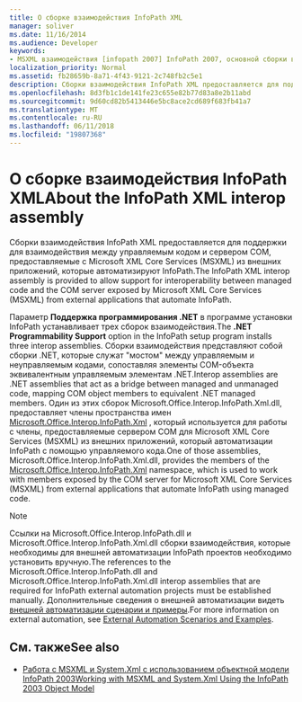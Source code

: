 ```yaml
---
title: О сборке взаимодействия InfoPath XML
manager: soliver
ms.date: 11/16/2014
ms.audience: Developer
keywords:
- MSXML взаимодействия [infopath 2007] InfoPath 2007, основной сборки взаимодействия XML, сборки взаимодействия InfoPath XML
localization_priority: Normal
ms.assetid: fb28659b-8a71-4f43-9121-2c748fb2c5e1
description: Сборки взаимодействия InfoPath XML предоставляется для поддержки для взаимодействия между управляемым кодом и сервером COM, предоставляемые с Microsoft XML Core Services (MSXML) из внешних приложений, которые автоматизируют InfoPath.
ms.openlocfilehash: 8d3fb1c1de141fe23c655e82b77d83a8e2b11abd
ms.sourcegitcommit: 9d60cd82b5413446e5bc8ace2cd689f683fb41a7
ms.translationtype: MT
ms.contentlocale: ru-RU
ms.lasthandoff: 06/11/2018
ms.locfileid: "19807368"
---
```

# <a name="about-the-infopath-xml-interop-assembly"></a><span data-ttu-id="4c182-104">О сборке взаимодействия InfoPath XML</span><span class="sxs-lookup"><span data-stu-id="4c182-104">About the InfoPath XML interop assembly</span></span>

<span data-ttu-id="4c182-105">Сборки взаимодействия InfoPath XML предоставляется для поддержки для взаимодействия между управляемым кодом и сервером COM, предоставляемые с Microsoft XML Core Services (MSXML) из внешних приложений, которые автоматизируют InfoPath.</span><span class="sxs-lookup"><span data-stu-id="4c182-105">The InfoPath XML interop assembly is provided to allow support for interoperability between managed code and the COM server exposed by Microsoft XML Core Services (MSXML) from external applications that automate InfoPath.</span></span>

<span data-ttu-id="4c182-106">Параметр **Поддержка программирования .NET** в программе установки InfoPath устанавливает трех сборок взаимодействия.</span><span class="sxs-lookup"><span data-stu-id="4c182-106">The **.NET Programmability Support** option in the InfoPath setup program installs three interop assemblies.</span></span> <span data-ttu-id="4c182-107">Сборки взаимодействия представляют собой сборки .NET, которые служат "мостом" между управляемым и неуправляемым кодами, сопоставляя элементы COM-объекта эквивалентным управляемым элементам .NET.</span><span class="sxs-lookup"><span data-stu-id="4c182-107">Interop assemblies are .NET assemblies that act as a bridge between managed and unmanaged code, mapping COM object members to equivalent .NET managed members.</span></span> <span data-ttu-id="4c182-108">Один из этих сборок Microsoft.Office.Interop.InfoPath.Xml.dll, предоставляет члены пространства имен [Microsoft.Office.Interop.InfoPath.Xml](https://msdn.microsoft.com/en-us/library/microsoft.office.interop.infopath.xml) , который используется для работы с члены, предоставляемые сервером COM для Microsoft XML Core Services (MSXML) из внешних приложений, который автоматизации InfoPath с помощью управляемого кода.</span><span class="sxs-lookup"><span data-stu-id="4c182-108">One of those assemblies, Microsoft.Office.Interop.InfoPath.Xml.dll, provides the members of the [Microsoft.Office.Interop.InfoPath.Xml](https://msdn.microsoft.com/en-us/library/microsoft.office.interop.infopath.xml) namespace, which is used to work with members exposed by the COM server for Microsoft XML Core Services (MSXML) from external applications that automate InfoPath using managed code.</span></span> 
  
> [!NOTE]
> <span data-ttu-id="4c182-109">Ссылки на Microsoft.Office.Interop.InfoPath.dll и Microsoft.Office.Interop.InfoPath.Xml.dll сборки взаимодействия, которые необходимы для внешней автоматизации InfoPath проектов необходимо установить вручную.</span><span class="sxs-lookup"><span data-stu-id="4c182-109">The references to the Microsoft.Office.Interop.InfoPath.dll and Microsoft.Office.Interop.InfoPath.Xml.dll interop assemblies that are required for InfoPath external automation projects must be established manually.</span></span> <span data-ttu-id="4c182-110">Дополнительные сведения о внешней автоматизации видеть [внешней автоматизации сценарии и примеры](external-automation-scenarios-and-examples.md).</span><span class="sxs-lookup"><span data-stu-id="4c182-110">For more information on external automation, see [External Automation Scenarios and Examples](external-automation-scenarios-and-examples.md).</span></span> 
  
## <a name="see-also"></a><span data-ttu-id="4c182-111">См. также</span><span class="sxs-lookup"><span data-stu-id="4c182-111">See also</span></span>

- [<span data-ttu-id="4c182-112">Работа с MSXML и System.Xml с использованием объектной модели InfoPath 2003</span><span class="sxs-lookup"><span data-stu-id="4c182-112">Working with MSXML and System.Xml Using the InfoPath 2003 Object Model</span></span>](http://msdn.microsoft.com/library/f7a0cac5-26f9-49ed-b52c-0240ef0c9d38%28Office.15%29.aspx)


